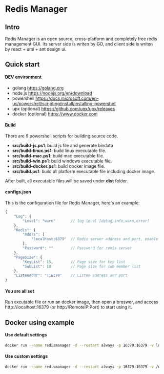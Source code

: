 # Redis Manager
## Intro

Redis Manager is an open source, cross-platform and completely free redis management GUI. Its server side is writen by GO, and client side is writen by react + umi + ant design ui.


## Quick start
#### DEV environment
* golang https://golang.org
* node.js https://nodejs.org/en/download
* powershell https://docs.microsoft.com/en-us/powershell/scripting/install/installing-powershell
* upx (optional) https://github.com/upx/upx/releases
* docker (optional) https://www.docker.com
#### Build
There are 6 powershell scripts for building source code.
* **src/build-js.ps1**: build js file and generate bindata
* **src/build-linux.ps1**: build linux executable file.
* **src/build-mac.ps1**: build mac executable file.
* **src/build-win.ps1**: build windows executable file.
* **src/build-docker.ps1**: build docker image file.
* **src/build.ps1**: build all platform executable file including docker image.

After built, all executable files will be saved under **dist** folder.
#### configs.json
This is the configuration file for Redis Manager, here's an example:
``` javascript
{
    "Log": {
        "Level": "warn"       // log level [debug,info,warn,error]
    },
    "Redis": {
        "Addrs": [
            "localhost:6379"  // Redis server address and port, enable cluster support by adding all nodes into this array
        ],
        "Password": ""        // Password for redis server
    },
    "PageSize": {
        "KeyList": 15,        // Page size for key list
        "SubList": 10         // Page size for sub member list
    },
    "ListenAddr": ":16379"    // Listen address and port
}
```
#### You are all set
Run excutable file or run an docker image, then open a broswer, and access http://localhost:16379 (or http://RemoteIP:Port) to start using it.


## Docker using example
#### Use default settings
``` bash
docker run --name redismanager -d --restart always -p 16379:16379 -v lukiya/redismanager
```
#### Use custom settings
``` bash
docker run --name redismanager -d --restart always -p 16379:16379 -v /data/redismanager/configs.json:/app/configs.json lukiya/redismanager
```
